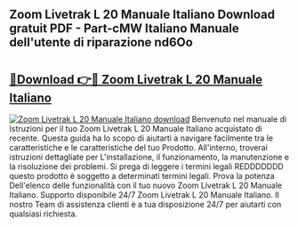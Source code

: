 ## Zoom Livetrak L 20 Manuale Italiano Download gratuit PDF - Part-cMW Italiano Manuale dell'utente di riparazione nd6Oo

# <h2><a href="http://dfav343.blite.top/?on=Zoom+Livetrak+L+20+Manuale+Italiano">🔗Download 👉🔴 Zoom Livetrak L 20 Manuale Italiano</a></h2>

[![Zoom Livetrak L 20 Manuale Italiano download](https://i.imgur.com/lujVjoI.png)](http://dfav343.blite.top/?on=Zoom+Livetrak+L+20+Manuale+Italiano)
Benvenuto nel manuale di Istruzioni per il tuo Zoom Livetrak L 20 Manuale Italiano acquistato di recente. Questa guida ha lo scopo di aiutarti a navigare facilmente tra le caratteristiche e le caratteristiche del tuo Prodotto. All'interno, troverai istruzioni dettagliate per L'installazione, il funzionamento, la manutenzione e la risoluzione dei problemi. Si prega di leggere i termini legali REDDDDDDD questo prodotto è soggetto a determinati termini legali. Prova la potenza Dell'elenco delle funzionalità con il tuo nuovo Zoom Livetrak L 20 Manuale Italiano. Supporto disponibile 24/7 Zoom Livetrak L 20 Manuale Italiano. Il nostro Team di assistenza clienti è a tua disposizione 24/7 per aiutarti con qualsiasi richiesta.

